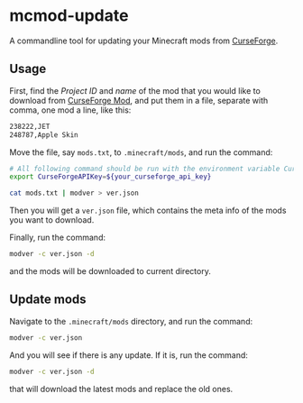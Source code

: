 # mcmod-update

A commandline tool for updating your Minecraft mods from [CurseForge](https://www.curseforge.com/minecraft).

## Usage

First, find the *Project ID* and *name* of the mod that you would like to download from [CurseForge Mod](https://www.curseforge.com/minecraft/search?page=1&class=mc-mods&sortType=1&pageSize=20), and put them in a file, separate with comma, one mod a line, like this:

```txt
238222,JET
248787,Apple Skin
```

Move the file, say `mods.txt`, to `.minecraft/mods`, and run the command:

```bash
# All following command should be run with the environment variable CurseForgeAPIKey set
export CurseForgeAPIKey=${your_curseforge_api_key}

cat mods.txt | modver > ver.json
```

Then you will get a `ver.json` file, which contains the meta info of the mods you want to download.

Finally, run the command:

```bash
modver -c ver.json -d
```

and the mods will be downloaded to current directory.

## Update mods

Navigate to the `.minecraft/mods` directory, and run the command:

```bash
modver -c ver.json
```

And you will see if there is any update. If it is, run the command:

```bash
modver -c ver.json -d
```

that will download the latest mods and replace the old ones.
